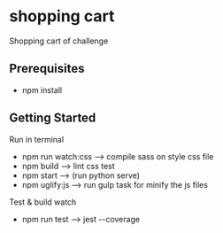 # shopping cart
Shopping cart of challenge

## Prerequisites
- npm install

## Getting Started

Run in terminal

- npm run watch:css --> compile sass on style css file
- npm build --> lint css test 
- npm start --> (run python serve)
- npm uglify:js --> run gulp task for minify the js files

Test & build watch

- npm run test --> jest --coverage